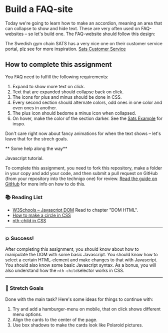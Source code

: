 # Build a FAQ-site 

Today we're going to learn how to make an accordion, meaning an area that can collapse to show and hide text. These are very often used on FAQ-websites – so let's build one. The FAQ-website should follow this design: 




The Swedish gym chain SATS has a very nice one on their customer service portal, plz see for more inspiration. [Sats Customer Service](https://www.sats.se/kundservice/)

## How to complete this assignment

You FAQ need to fulfill the following requirements: 
1. Expand to show more text on click. 
2. Text that are expanded should collapse back on click. 
3. The icons for plus and minus should be done in CSS. 
4. Every second section should alternate colors, odd ones in one color and even ones in another. 
5. The plus icon should bedome a minus icon when collapsed. 
6. On hover, make the color of the section darker. See the [Sats Example](https://www.sats.se/kundservice/) for inspo. 

Don't care right now about fancy animations for when the text shows – let's leave that for the strech goals. 

** Some help along the way** 


Javascript tutorial. 

To complete this assignment, you need to fork this repository, make a folder in your copy and add your code, and then submit a pull request on GitHub (from your repository into the technigo one) for review. [Read the guide on GitHub](https://guides.github.com/activities/forking/) for more info on how to do this.

### :books: Reading List

* [W3Schools – Javascript DOM](https://www.w3schools.com/js/js_htmldom.asp) Read to chapter "DOM HTML". 
* [How to make a circle in CSS](https://davidwalsh.name/css-circles)
* [nth-child in CSS](https://developer.mozilla.org/en-US/docs/Web/CSS/%3Anth-child)

---

### :boom: Success!

After completing this assignment, you should know about how to manipulate the DOM with some basic Javascript. You should know how to select a certain HTML-element and make changes to that with Javascript. You should also know some basic Javascript syntax. As a bonus, you will also understand how the `nth-child`selector works in CSS. 

---

### :runner: Stretch Goals

Done with the main task? Here's some ideas for things to continue with:

1. Try and add a hamburger-menu on mobile, that on click shows different menu options. 
1. Align the cards to the center of the page.
1. Use box shadows to make the cards look like Polaroid pictures.
